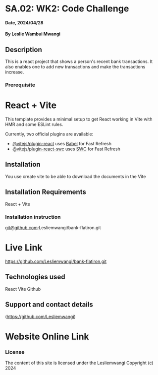 # SA.02: WK2: Code Challenge

#### Date, 2024/04/28

#### By Leslie Wambui Mwangi

## Description
This is a react project that shows a person's recent bank transactions. It also enables one to add new transactions and make the transactions increase.


### Prerequisite
# React + Vite

This template provides a minimal setup to get React working in Vite with HMR and some ESLint rules.

Currently, two official plugins are available:

- [@vitejs/plugin-react](https://github.com/vitejs/vite-plugin-react/blob/main/packages/plugin-react/README.md) uses [Babel](https://babeljs.io/) for Fast Refresh
- [@vitejs/plugin-react-swc](https://github.com/vitejs/vite-plugin-react-swc) uses [SWC](https://swc.rs/) for Fast Refresh



## Installation
You use create vite to be able to download the documents in the Vite


## Installation Requirements
React + Vite


### Installation instruction
git@github.com:Lesliemwangi/bank-flatiron.git


# Live Link
https://github.com/Lesliemwangi/bank-flatiron.git



## Technologies used
React
Vite
Github


## Support and contact details
(https://github.com/Lesliemwangi)

# Website Online Link





### License
The content of this site is licensed under the Lesliemwangi
Copyright (c) 2024



